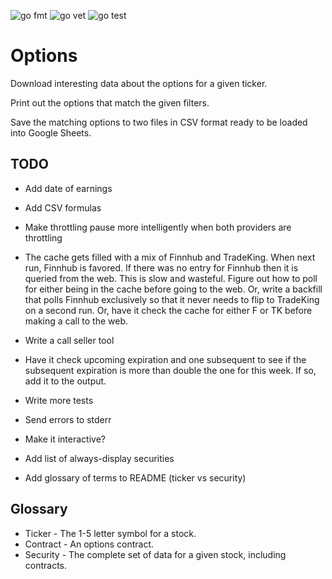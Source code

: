 ![go fmt](https://github.com/erikbryant/options/actions/workflows/fmt.yml/badge.svg)
![go vet](https://github.com/erikbryant/options/actions/workflows/vet.yml/badge.svg)
![go test](https://github.com/erikbryant/optios/actions/workflows/test.yml/badge.svg)

# Options

Download interesting data about the options for a given ticker.

Print out the options that match the given filters.

Save the matching options to two files in CSV format ready to be loaded into Google Sheets.

## TODO

* Add date of earnings
* Add CSV formulas
* Make throttling pause more intelligently when both providers are throttling
* The cache gets filled with a mix of Finnhub and TradeKing. When next run, Finnhub is
  favored. If there was no entry for Finnhub then it is queried from the web. This is
  slow and wasteful. Figure out how to poll for either being in the cache before going
  to the web. Or, write a backfill that polls Finnhub exclusively so that it never needs
  to flip to TradeKing on a second run. Or, have it check the cache for either F or TK
  before making a call to the web.

* Write a call seller tool
* Have it check upcoming expiration and one subsequent to see if the subsequent expiration
  is more than double the one for this week. If so, add it to the output.

* Write more tests

* Send errors to stderr
* Make it interactive?

* Add list of always-display securities
* Add glossary of terms to README (ticker vs security)

## Glossary

* Ticker - The 1-5 letter symbol for a stock.
* Contract - An options contract.
* Security - The complete set of data for a given stock, including contracts.
